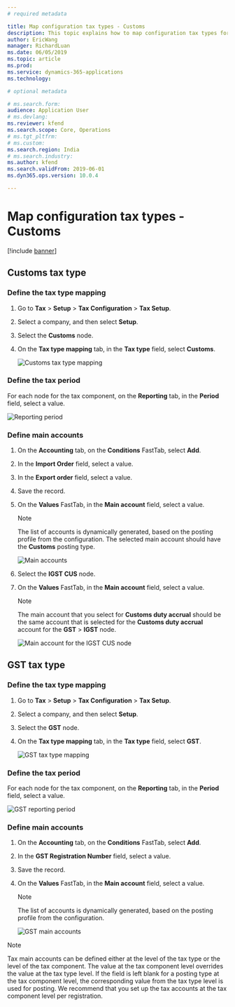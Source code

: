 ```yaml
---
# required metadata

title: Map configuration tax types - Customs
description: This topic explains how to map configuration tax types for customs.
author: EricWang
manager: RichardLuan
ms.date: 06/05/2019
ms.topic: article
ms.prod: 
ms.service: dynamics-365-applications
ms.technology: 

# optional metadata

# ms.search.form: 
audience: Application User
# ms.devlang: 
ms.reviewer: kfend
ms.search.scope: Core, Operations
# ms.tgt_pltfrm: 
# ms.custom: 
ms.search.region: India
# ms.search.industry: 
ms.author: kfend
ms.search.validFrom: 2019-06-01
ms.dyn365.ops.version: 10.0.4

---
```


# Map configuration tax types - Customs

[!include [banner](../includes/banner.md)]

## Customs tax type 

### Define the tax type mapping

1. Go to **Tax** \> **Setup** \> **Tax Configuration** \> **Tax Setup**.
2. Select a company, and then select **Setup**.
3. Select the **Customs** node.
4. On the **Tax type mapping** tab, in the **Tax type** field, select **Customs**.

    ![Customs tax type mapping](media/custom-duty.png)

### Define the tax period

For each node for the tax component, on the **Reporting** tab, in the **Period** field, select a value.

![Reporting period](media/reporting-period.png)

### Define main accounts

1. On the **Accounting** tab, on the **Conditions** FastTab, select **Add**.
2. In the **Import Order** field, select a value.
3. In the **Export order** field, select a value.
4. Save the record.
5. On the **Values** FastTab, in the **Main account** field, select a value.

    > [!NOTE]
    > The list of accounts is dynamically generated, based on the posting profile from the configuration. The selected main account should have the **Customs** posting type.

    ![Main accounts](media/main-accounts.png)

6. Select the **IGST CUS** node.
7. On the **Values** FastTab, in the **Main account** field, select a value.

    > [!NOTE]
    > The main account that you select for **Customs duty accrual** should be the same account that is selected for the **Customs duty accrual** account for the **GST** \> **IGST** node.

    ![Main account for the IGST CUS node](media/IGST-CUS.png)

## GST tax type

### Define the tax type mapping

1. Go to **Tax** \> **Setup** \> **Tax Configuration** \> **Tax Setup**.
2. Select a company, and then select **Setup**.
3. Select the **GST** node.
4. On the **Tax type mapping** tab, in the **Tax type** field, select **GST**.

    ![GST tax type mapping](media/gst-tax-type-mapping.png)

### Define the tax period

For each node for the tax component, on the **Reporting** tab, in the **Period** field, select a value.

![GST reporting period](media/gst-reporting-period.png)

### Define main accounts

1. On the **Accounting** tab, on the **Conditions** FastTab, select **Add**.
2. In the **GST Registration Number** field, select a value.
3. Save the record.
4. On the **Values** FastTab, in the **Main account** field, select a value.

    > [!NOTE]
    > The list of accounts is dynamically generated, based on the posting profile from the configuration.

    ![GST main accounts](media/gst-main-accounts.png)

> [!NOTE]
> Tax main accounts can be defined either at the level of the tax type or the level of the tax component. The value at the tax component level overrides the value at the tax type level. If the field is left blank for a posting type at the tax component level, the corresponding value from the tax type level is used for posting. We recommend that you set up the tax accounts at the tax component level per registration.
